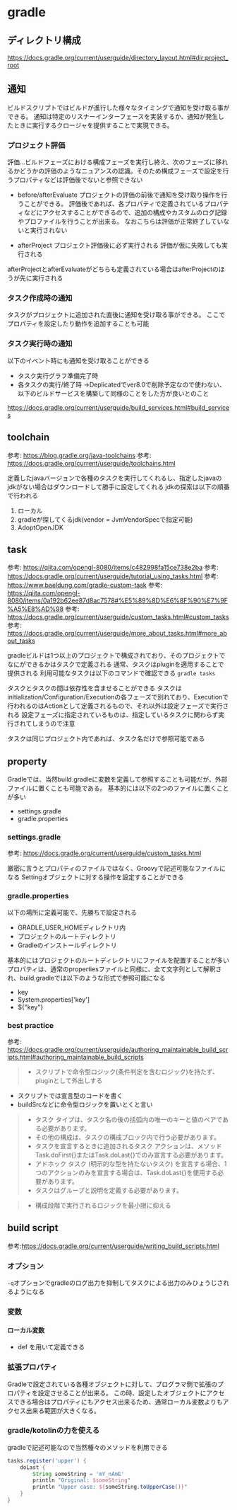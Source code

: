 # gradle

## ディレクトリ構成

https://docs.gradle.org/current/userguide/directory_layout.html#dir:project_root

## 通知

ビルドスクリプトではビルドが進行した様々なタイミングで通知を受け取る事ができる。
通知は特定のリスナーインターフェースを実装するか、通知が発生したときに実行するクロージャを提供することで実現できる。

### プロジェクト評価

評価…ビルドフェーズにおける構成フェーズを実行し終え、次のフェーズに移れるかどうかの評価のようなニュアンスの認識。そのため構成フェーズで設定を行うプロパティなどは評価後でないと参照できない

- before/afterEvaluate プロジェクトの評価の前後で通知を受け取り操作を行うことができる。
  評価後であれば、各プロパティで定義されているプロパティなどにアクセスすることができるので、追加の構成やカスタムのログ記録やプロファイルを行うことが出来る。
  なおこちらは評価が正常終了していないと実行されない

- afterProject プロジェクト評価後に必ず実行される
  評価が仮に失敗しても実行される

afterProjectとafterEvaluateがどちらも定義されている場合はafterProjectのほうが先に実行される

### タスク作成時の通知

タスクがプロジェクトに追加された直後に通知を受け取る事ができる。
ここでプロパティを設定したり動作を追加することも可能

### タスク実行時の通知

以下のイベント時にも通知を受け取ることができる

- タスク実行グラフ準備完了時
- 各タスクの実行/終了時
  →Deplicatedでver8.0で削除予定なので使わない、以下のビルドサービスを構築して同様のことをした方が良いとのこと

https://docs.gradle.org/current/userguide/build_services.html#build_services

## toolchain

参考: https://blog.gradle.org/java-toolchains
参考: https://docs.gradle.org/current/userguide/toolchains.html

定義したjavaバージョンで各種のタスクを実行してくれるし、指定したjavaのjdkがない場合はダウンロードして勝手に設定してくれる
jdkの探索は以下の順番で行われる

1. ローカル
2. gradleが探してくるjdk(vendor = JvmVendorSpecで指定可能)
3. AdoptOpenJDK

## task

参考: https://qiita.com/opengl-8080/items/c482998fa15ce738e2ba
参考: https://docs.gradle.org/current/userguide/tutorial_using_tasks.html
参考: https://www.baeldung.com/gradle-custom-task
参考: https://qiita.com/opengl-8080/items/0a192b62ee87d8ac7578#%E5%89%8D%E6%8F%90%E7%9F%A5%E8%AD%98
参考: https://docs.gradle.org/current/userguide/custom_tasks.html#custom_tasks
参考: https://docs.gradle.org/current/userguide/more_about_tasks.html#more_about_tasks

gradleビルドは1つ以上のプロジェクトで構成されており、そのプロジェクトでなにができるかはタスクで定義される
通常、タスクはpluginを適用することで提供される
利用可能なタスクは以下のコマンドで確認できる
```gradle tasks```

タスクとタスクの間は依存性を含ませることができる
タスクはinitialization/Configuration/Executionの各フェーズで別れており、Executionで行われるのはActionとして定義されるもので、それ以外は設定フェーズで実行される
設定フェーズに指定されているものは、指定しているタスクに関わらず実行されてしまうので注意

タスクは同じプロジェクト内であれば、タスク名だけで参照可能である

## property

Gradleでは、当然build.gradleに変数を定義して参照することも可能だが、外部ファイルに置くことも可能である。
基本的には以下の2つのファイルに置くことが多い

- settings.gradle
- gradle.properties

### settings.gradle

参考: https://docs.gradle.org/current/userguide/custom_tasks.html

厳密に言うとプロパティのファイルではなく、Groovyで記述可能なファイルになる
Settingオブジェクトに対する操作を設定することができる

### gradle.properties

以下の場所に定義可能で、先勝ちで設定される

- GRADLE_USER_HOMEディレクトリ内
- プロジェクトのルートディレクトリ
- Gradleのインストールディレクトリ

基本的にはプロジェクトのルートディレクトリにファイルを配置することが多い
プロパティは、通常のpropertiesファイルと同様に、全て文字列として解釈され、build.gradleでは以下のような形式で参照可能になる

- key
- System.properties['key']
- ${"key"}

### best practice

参考: https://docs.gradle.org/current/userguide/authoring_maintainable_build_scripts.html#authoring_maintainable_build_scripts

> - スクリプトで命令型ロジック(条件判定を含むロジック)を持たず、pluginとして外出しする

- スクリプトでは宣言型のコードを書く
- buildSrcなどに命令型ロジックを置いとくと言い

> - タスク タイプは、タスク名の後の括弧内の唯一のキーと値のペアである必要があります。
> - その他の構成は、タスクの構成ブロック内で行う必要があります。
> - タスクを宣言するときに追加されるタスク アクションは、メソッドTask.doFirst{}またはTask.doLast{}でのみ宣言する必要があります。
> - アドホック タスク (明示的な型を持たないタスク) を宣言する場合、1 つのアクションのみを宣言する場合は、Task.doLast{}を使用する必要があります。
> - タスクはグループと説明を定義する必要があります。

> - 構成段階で実行されるロジックを最小限に抑える

## build script

参考:https://docs.gradle.org/current/userguide/writing_build_scripts.html

### オプション

`-q`オプションでgradleのログ出力を抑制してタスクによる出力のみひょうじされるようになる

### 変数

#### ローカル変数

- def を用いて定義できる

### 拡張プロパティ

Gradleで設定されている各種オブジェクトに対して、プログラマ側で拡張のプロパティを設定させることが出来る。
この時、設定したオブジェクトにアクセスできる場合はプロパティにもアクセス出来るため、通常ローカル変数よりもアクセス出来る範囲が大きくなる。

### gradle/kotolinの力を使える

gradleで記述可能なので当然種々のメソッドを利用できる

```groovy
tasks.register('upper') {
    doLast {
        String someString = 'mY_nAmE'
        println "Original: $someString"
        println "Upper case: ${someString.toUpperCase()}"
    }
}
```